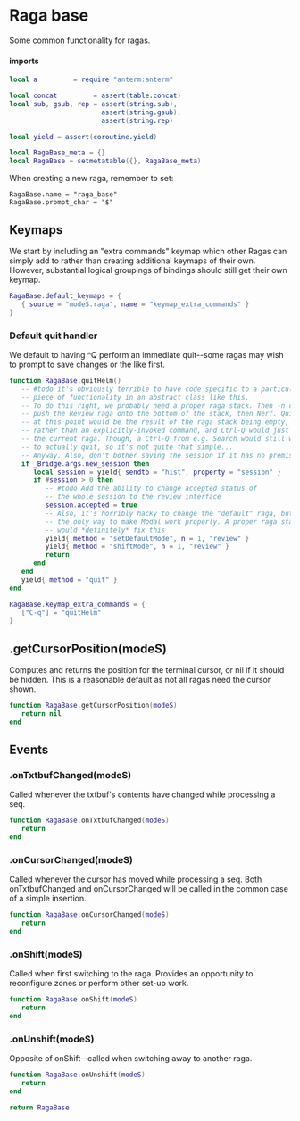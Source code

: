 # Raga base

Some common functionality for ragas\.


#### imports

```lua
local a         = require "anterm:anterm"

local concat         = assert(table.concat)
local sub, gsub, rep = assert(string.sub),
                       assert(string.gsub),
                       assert(string.rep)

local yield = assert(coroutine.yield)
```

```lua
local RagaBase_meta = {}
local RagaBase = setmetatable({}, RagaBase_meta)
```

When creating a new raga, remember to set:

```lua-example
RagaBase.name = "raga_base"
RagaBase.prompt_char = "$"
```


## Keymaps

We start by including an "extra commands" keymap which other Ragas can simply
add to rather than creating additional keymaps of their own\. However,
substantial logical groupings of bindings should still get their own keymap\.

```lua
RagaBase.default_keymaps = {
   { source = "modeS.raga", name = "keymap_extra_commands" }
}
```


### Default quit handler

We default to having ^Q perform an immediate quit\-\-some ragas may wish to
prompt to save changes or the like first\.

```lua
function RagaBase.quitHelm()
   -- #todo it's obviously terrible to have code specific to a particular
   -- piece of functionality in an abstract class like this.
   -- To do this right, we probably need a proper raga stack. Then -n could
   -- push the Review raga onto the bottom of the stack, then Nerf. Quit
   -- at this point would be the result of the raga stack being empty,
   -- rather than an explicitly-invoked command, and Ctrl-Q would just pop
   -- the current raga. Though, a Ctrl-Q from e.g. Search would still want
   -- to actually quit, so it's not quite that simple...
   -- Anyway. Also, don't bother saving the session if it has no premises...
   if _Bridge.args.new_session then
      local session = yield{ sendto = "hist", property = "session" }
      if #session > 0 then
         -- #todo Add the ability to change accepted status of
         -- the whole session to the review interface
         session.accepted = true
         -- Also, it's horribly hacky to change the "default" raga, but it's
         -- the only way to make Modal work properly. A proper raga stack
         -- would *definitely* fix this
         yield{ method = "setDefaultMode", n = 1, "review" }
         yield{ method = "shiftMode", n = 1, "review" }
         return
      end
   end
   yield{ method = "quit" }
end

RagaBase.keymap_extra_commands = {
   ["C-q"] = "quitHelm"
}
```


## <Raga>\.getCursorPosition\(modeS\)

Computes and returns the position for the terminal cursor,
or nil if it should be hidden\. This is a reasonable default
as not all ragas need the cursor shown\.

```lua
function RagaBase.getCursorPosition(modeS)
   return nil
end
```


## Events


### <Raga>\.onTxtbufChanged\(modeS\)

Called whenever the txtbuf's contents have changed while processing a seq\.

```lua
function RagaBase.onTxtbufChanged(modeS)
   return
end
```


### <Raga>\.onCursorChanged\(modeS\)

Called whenever the cursor has moved while processing a seq\.
Both onTxtbufChanged and onCursorChanged will be called in the
common case of a simple insertion\.

```lua
function RagaBase.onCursorChanged(modeS)
   return
end
```


### <Raga>\.onShift\(modeS\)

Called when first switching to the raga\. Provides an opportunity to
reconfigure zones or perform other set\-up work\.

```lua
function RagaBase.onShift(modeS)
   return
end
```


### <Raga>\.onUnshift\(modeS\)

Opposite of onShift\-\-called when switching away to another raga\.

```lua
function RagaBase.onUnshift(modeS)
   return
end
```


```lua
return RagaBase
```
